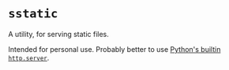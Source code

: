 # `sstatic`

A utility, for serving static files.

Intended for personal use. Probably better to use [Python's builtin `http.server`][].

[Python's builtin `http.server`]: <https://docs.python.org/3/library/http.server.html#http-server-cli> "documentation on using Python's http.server"
